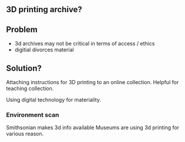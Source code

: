 ## 3D printing archive?

## Problem
- 3d archives may not be critical in terms of access / ethics
- digitial divorces material


## Solution?
Attaching instructions for 3D printing to an online collection. 
Helpful for teaching collection.

Using digital technology for materiality. 

### Environment scan

Smithsonian makes 3d info available
Museums are using 3d printing for various reason. 




